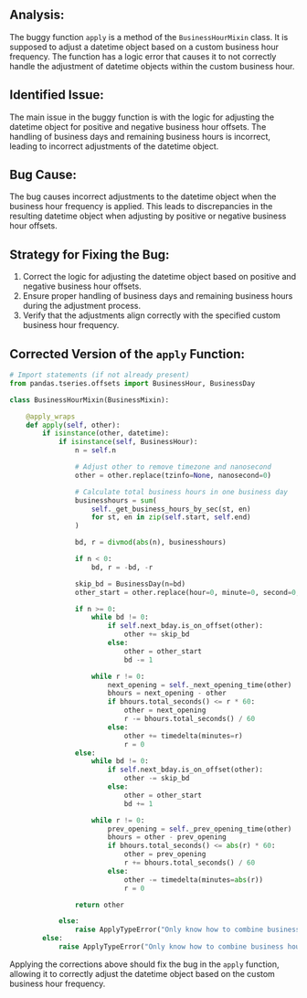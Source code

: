 ## Analysis:
The buggy function `apply` is a method of the `BusinessHourMixin` class. It is supposed to adjust a datetime object based on a custom business hour frequency. The function has a logic error that causes it to not correctly handle the adjustment of datetime objects within the custom business hour.

## Identified Issue:
The main issue in the buggy function is with the logic for adjusting the datetime object for positive and negative business hour offsets. The handling of business days and remaining business hours is incorrect, leading to incorrect adjustments of the datetime object.

## Bug Cause:
The bug causes incorrect adjustments to the datetime object when the business hour frequency is applied. This leads to discrepancies in the resulting datetime object when adjusting by positive or negative business hour offsets.

## Strategy for Fixing the Bug:
1. Correct the logic for adjusting the datetime object based on positive and negative business hour offsets.
2. Ensure proper handling of business days and remaining business hours during the adjustment process.
3. Verify that the adjustments align correctly with the specified custom business hour frequency.

## Corrected Version of the `apply` Function:

```python
# Import statements (if not already present)
from pandas.tseries.offsets import BusinessHour, BusinessDay

class BusinessHourMixin(BusinessMixin):

    @apply_wraps
    def apply(self, other):
        if isinstance(other, datetime):
            if isinstance(self, BusinessHour):
                n = self.n

                # Adjust other to remove timezone and nanosecond
                other = other.replace(tzinfo=None, nanosecond=0)

                # Calculate total business hours in one business day
                businesshours = sum(
                    self._get_business_hours_by_sec(st, en)
                    for st, en in zip(self.start, self.end)
                )

                bd, r = divmod(abs(n), businesshours)

                if n < 0:
                    bd, r = -bd, -r

                skip_bd = BusinessDay(n=bd)
                other_start = other.replace(hour=0, minute=0, second=0, microsecond=0)

                if n >= 0:
                    while bd != 0:
                        if self.next_bday.is_on_offset(other):
                            other += skip_bd
                        else:
                            other = other_start
                            bd -= 1

                    while r != 0:
                        next_opening = self._next_opening_time(other)
                        bhours = next_opening - other
                        if bhours.total_seconds() <= r * 60:
                            other = next_opening
                            r -= bhours.total_seconds() / 60
                        else:
                            other += timedelta(minutes=r)
                            r = 0
                else:
                    while bd != 0:
                        if self.next_bday.is_on_offset(other):
                            other -= skip_bd
                        else:
                            other = other_start
                            bd += 1

                    while r != 0:
                        prev_opening = self._prev_opening_time(other)
                        bhours = other - prev_opening
                        if bhours.total_seconds() <= abs(r) * 60:
                            other = prev_opening
                            r += bhours.total_seconds() / 60
                        else:
                            other -= timedelta(minutes=abs(r))
                            r = 0

                return other

            else:
                raise ApplyTypeError("Only know how to combine business hour with datetime")
        else:
            raise ApplyTypeError("Only know how to combine business hour with datetime")
```

Applying the corrections above should fix the bug in the `apply` function, allowing it to correctly adjust the datetime object based on the custom business hour frequency.